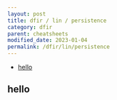 ```yaml
---
layout: post
title: dfir / lin / persistence
category: dfir
parent: cheatsheets
modified_date: 2023-01-04
permalink: /dfir/lin/persistence
---
```



<!-- vscode-markdown-toc -->
* [hello](#hello)

<!-- vscode-markdown-toc-config
	numbering=false
	autoSave=true
	/vscode-markdown-toc-config -->
<!-- /vscode-markdown-toc -->

## <a name='hello'></a>hello